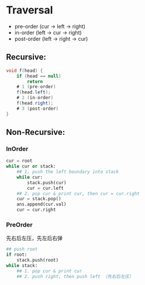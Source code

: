 # Traversal
- pre-order (cur -> left -> right)
- in-order (left -> cur -> right)
- post-order (left -> right -> cur)

## Recursive:
```java
void f(head) {
    if (head == null)
        return
    # 1 (pre-order)
    f(head.left);
    # 2 (in-order)
    f(head.right);
    # 3 (post-order)
}
```

## Non-Recursive:
### InOrder 
```python
cur = root
while cur or stack:
    ## 1. push the left boundary into stack
    while cur:
        stack.push(cur)
        cur = cur.left
    ## 2. pop cur & print cur, then cur = cur.right
    cur = stack.pop()
    ans.append(cur.val)
    cur = cur.right
```

### PreOrder
先右后左压，先左后右弹
```python
## push root
if root:
    stack.push(root)
while stack:
    ## 1. pop cur & print cur
    ## 2. push right, then push left （先右后左压）
```